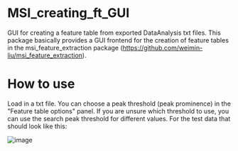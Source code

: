 # MSI_creating_ft_GUI
GUI for creating a feature table from exported DataAnalysis txt files. This package basically provides a GUI frontend for the creation of feature tables in the msi_feature_extraction package (https://github.com/weimin-liu/msi_feature_extraction). 

# How to use
Load in a txt file. You can choose a peak threshold (peak prominence) in the "Feature table options" panel. If you are unsure which threshold to use, you can use the search peak threshold for different values. For the test data that should look like this:

![image](https://github.com/yaza11/MSI_creating_ft_GUI/assets/116643078/ec6e1c96-9dc9-4e13-b57c-220b91c02e7c)



